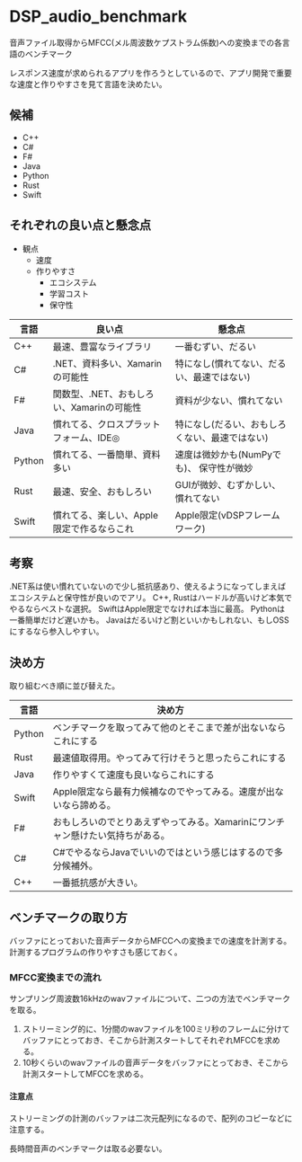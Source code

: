 # DSP_audio_benchmark
音声ファイル取得からMFCC(メル周波数ケプストラム係数)への変換までの各言語のベンチマーク

レスポンス速度が求められるアプリを作ろうとしているので、アプリ開発で重要な速度と作りやすさを見て言語を決めたい。

## 候補
* C++
* C#
* F#
* Java
* Python
* Rust
* Swift

## それぞれの良い点と懸念点

* 観点
  * 速度
  * 作りやすさ
    * エコシステム
    * 学習コスト
    * 保守性
    
言語   | 良い点                                      | 懸念点
---    | ---                                         | ---
C++    | 最速、豊富なライブラリ                      | 一番むずい、だるい
C#     | .NET、資料多い、Xamarinの可能性             | 特になし(慣れてない、だるい、最速ではない)
F#     | 関数型、.NET、おもしろい、Xamarinの可能性   | 資料が少ない、慣れてない
Java   | 慣れてる、クロスプラットフォーム、IDE◎     | 特になし(だるい、おもしろくない、最速ではない)
Python | 慣れてる、一番簡単、資料多い                | 速度は微妙かも(NumPyでも)、 保守性が微妙
Rust   | 最速、安全、おもしろい                      | GUIが微妙、むずかしい、慣れてない
Swift  | 慣れてる、楽しい、Apple限定で作るならこれ   | Apple限定(vDSPフレームワーク)

## 考察

.NET系は使い慣れていないので少し抵抗感あり、使えるようになってしまえばエコシステムと保守性が良いのでアリ。
C++, Rustはハードルが高いけど本気でやるならベストな選択。
SwiftはApple限定でなければ本当に最高。
Pythonは一番簡単だけど遅いかも。
Javaはだるいけど割といいかもしれない、もしOSSにするなら参入しやすい。

## 決め方

取り組むべき順に並び替えた。

言語   | 決め方
---    | ---
Python | ベンチマークを取ってみて他のとそこまで差が出ないならこれにする
Rust   | 最速値取得用。やってみて行けそうと思ったらこれにする
Java   | 作りやすくて速度も良いならこれにする
Swift  | Apple限定なら最有力候補なのでやってみる。速度が出ないなら諦める。
F#     | おもしろいのでとりあえずやってみる。Xamarinにワンチャン懸けたい気持ちがある。
C#     | C#でやるならJavaでいいのではという感じはするので多分候補外。
C++    | 一番抵抗感が大きい。

## ベンチマークの取り方

バッファにとっておいた音声データからMFCCへの変換までの速度を計測する。計測するプログラムの作りやすさも感じておく。

### MFCC変換までの流れ

サンプリング周波数16kHzのwavファイルについて、二つの方法でベンチマークを取る。

1. ストリーミング的に、1分間のwavファイルを100ミリ秒のフレームに分けてバッファにとっておき、そこから計測スタートしてそれぞれMFCCを求める。
2. 10秒くらいのwavファイルの音声データをバッファにとっておき、そこから計測スタートしてMFCCを求める。

#### 注意点

ストリーミングの計測のバッファは二次元配列になるので、配列のコピーなどに注意する。

長時間音声のベンチマークは取る必要ない。
